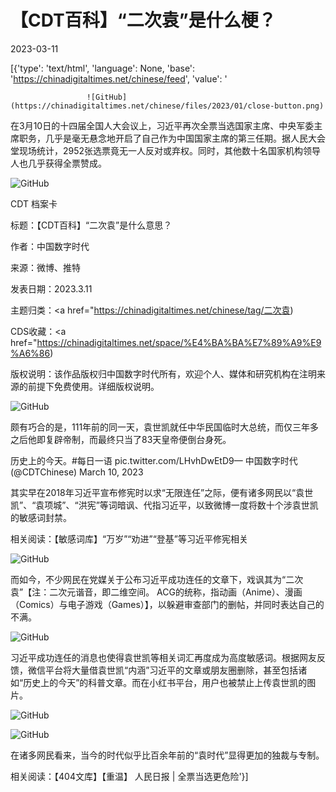 # 【CDT百科】“二次袁”是什么梗？

2023-03-11

[{'type': 'text/html', 'language': None, 'base': 'https://chinadigitaltimes.net/chinese/feed', 'value': '            

                    

                     ![GitHub](https://chinadigitaltimes.net/chinese/files/2023/01/close-button.png)

                    

                    

                

            

        

在3月10日的十四届全国人大会议上，习近平再次全票当选国家主席、中央军委主席职务，几乎是毫无悬念地开启了自己作为中国国家主席的第三任期。据人民大会堂现场统计，2952张选票竟无一人反对或弃权。同时，其他数十名国家机构领导人也几乎获得全票赞成。

![GitHub](https://chinadigitaltimes.net/chinese/files/2023/03/一键三连.jpeg)



CDT 档案卡

标题：【CDT百科】“二次袁”是什么意思？

作者：中国数字时代

来源：微博、推特

发表日期：2023.3.11

主题归类：<a href="https://chinadigitaltimes.net/chinese/tag/二次袁)

CDS收藏：<a href="https://chinadigitaltimes.net/space/%E4%BA%BA%E7%89%A9%E9%A6%86)

版权说明：该作品版权归中国数字时代所有，欢迎个人、媒体和研究机构在注明来源的前提下免费使用。详细版权说明。





![GitHub](https://chinadigitaltimes.net/chinese/files/2023/03/mfile_1691313_1_20230310110907.jpg)

颇有巧合的是，111年前的同一天，袁世凯就任中华民国临时大总统，而仅三年多之后他即复辟帝制，而最终只当了83天皇帝便倒台身死。

历史上的今天。#每日一语 pic.twitter.com/LHvhDwEtD9&mdash; 中国数字时代 (@CDTChinese) March 10, 2023

其实早在2018年习近平宣布修宪时以求“无限连任”之际，便有诸多网民以“袁世凯”、“袁项城”、“洪宪”等词暗讽、代指习近平，以致微博一度将数十个涉袁世凯的敏感词封禁。

相关阅读：【敏感词库】“万岁”“劝进”“登基”等习近平修宪相关

![GitHub](https://chinadigitaltimes.net/chinese/files/2023/03/敏感词8.jpg)

而如今，不少网民在党媒关于公布习近平成功连任的文章下，戏讽其为“二次袁”【注：二次元谐音，即二维空间。 ACG的统称，指动画（Anime）、漫画（Comics）与电子游戏（Games）】，以躲避审查部门的删帖，并同时表达自己的不满。

![GitHub](https://chinadigitaltimes.net/chinese/files/2023/03/8a4a707f2c12205c39d9037b09e6a9b.png)

习近平成功连任的消息也使得袁世凯等相关词汇再度成为高度敏感词。根据网友反馈，微信平台将大量借袁世凯“内涵”习近平的文章或朋友圈删除，甚至包括诸如“历史上的今天”的科普文章。而在小红书平台，用户也被禁止上传袁世凯的图片。

![GitHub](https://chinadigitaltimes.net/chinese/files/2023/03/Fq10oVdaMAAqaYk.jpeg)

![GitHub](https://chinadigitaltimes.net/chinese/files/2023/03/小红书.jpeg)

在诸多网民看来，当今的时代似乎比百余年前的“袁时代”显得更加的独裁与专制。

相关阅读：【404文库】【重温】 人民日报 | 全票当选更危险'}]